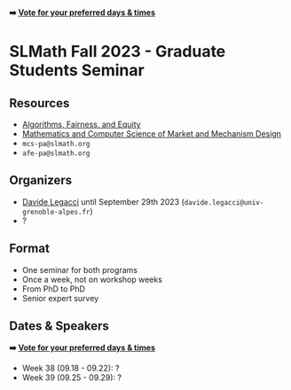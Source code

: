 **➡️ [Vote for your preferred days & times](https://calendly.com/d/2wm-83y-76p/slmath-fall-2023-graduate-students-seminar)**
# SLMath Fall 2023 - Graduate Students Seminar
## Resources
- [Algorithms, Fairness, and Equity](https://www.slmath.org/programs/353)
- [Mathematics and Computer Science of Market and Mechanism Design](https://www.slmath.org/programs/333)
- `mcs-pa@slmath.org`
- `afe-pa@slmath.org`

## Organizers
- [Davide Legacci](https://davidelegacci.it/) until September 29th 2023 (`davide.legacci@univ-grenoble-alpes.fr`)
- ?

## Format
- One seminar for both programs
- Once a week, not on workshop weeks
- From PhD to PhD
- Senior expert survey

## Dates & Speakers

**➡️ [Vote for your preferred days & times](https://calendly.com/d/2wm-83y-76p/slmath-fall-2023-graduate-students-seminar)**

- Week 38 (09.18 - 09.22): ?
- Week 39 (09.25 - 09.29): ?


